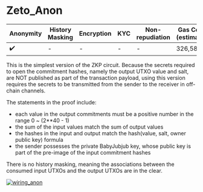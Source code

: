 # Zeto_Anon

| Anonymity          | History Masking | Encryption | KYC | Non-repudiation | Gas Cost (estimate) |
| ------------------ | --------------- | ---------- | --- | --------------- | ------------------- |
| :heavy_check_mark: | -               | -          | -   | -               | 326,583             |

This is the simplest version of the ZKP circuit. Because the secrets required to open the commitment hashes, namely the output UTXO value and salt, are NOT published as part of the transaction payload, using this version requires the secrets to be transmitted from the sender to the receiver in off-chain channels.

The statements in the proof include:

- each value in the output commitments must be a positive number in the range 0 ~ (2\*\*40 - 1)
- the sum of the input values match the sum of output values
- the hashes in the input and output match the hash(value, salt, owner public key) formula
- the sender possesses the private BabyJubjub key, whose public key is part of the pre-image of the input commitment hashes

There is no history masking, meaning the associations between the consumed input UTXOs and the output UTXOs are in the clear.

[![wiring_anon](../images/circuit_wiring_anon.jpg)](../images/circuit_wiring_anon.jpg)
